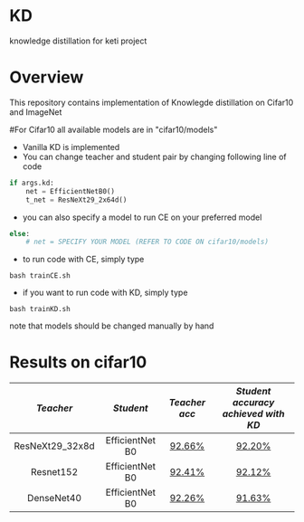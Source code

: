 # KD
knowledge distillation for keti project

# Overview
This repository contains implementation of Knowlegde distillation on Cifar10 and ImageNet

#For Cifar10
all available models are in "cifar10/models"
* Vanilla KD is implemented 
* You can change teacher and student pair by changing following line of code

```python
if args.kd:
    net = EfficientNetB0()
    t_net = ResNeXt29_2x64d()
```
* you can also specify a model to run CE on your preferred model

```python
else:
    # net = SPECIFY YOUR MODEL (REFER TO CODE ON cifar10/models)
```

* to run code with CE, simply type
```
bash trainCE.sh
```

* if you want to run code with KD, simply type
```
bash trainKD.sh
```

note that models should be changed manually by hand

# Results on cifar10
|    *Teacher*      |   *Student*           | *Teacher acc* |*Student accuracy achieved with KD*|
|:-----------------:|:---------------------:|:-------------:|:---------------------------------:|
| ResNeXt29_32x8d |   EfficientNet B0   |   [92.66%](https://gisto365-my.sharepoint.com/:u:/g/personal/ooodragon_gm_gist_ac_kr/ERZ7knGAZ2tJlTzdjiLFN24BBkCvHhfE3JjUxF9OX1Bpjg?e=f9xoBE)    |            [92.20%](https://gisto365-my.sharepoint.com/:u:/g/personal/ooodragon_gm_gist_ac_kr/EaUA6nEZzwpMgDB2wfyweqMBPGrap8mub9qF90gw6Jx8pw?e=FKR7Pn)              |
|    Resnet152    |   EfficientNet B0   |   [92.41%](https://gisto365-my.sharepoint.com/:u:/g/personal/ooodragon_gm_gist_ac_kr/EbF-961igiVEmNH8traaEW8B6shscvJ7Sik3L0AxF8YKzA?e=qyrgcN)    |            [92.12%](https://gisto365-my.sharepoint.com/:u:/g/personal/ooodragon_gm_gist_ac_kr/EU9PVa2PyHBBnfj4x8CoroQBRhTE3fcDWeBcQwNAk6N1OA?e=Knca0m)               |
|   DenseNet40    |   EfficientNet B0   |   [92.26%](https://gisto365-my.sharepoint.com/:u:/g/personal/ooodragon_gm_gist_ac_kr/Eacdmd9AOItNkXWOXPv8HkwBG-8uxrKaoeYJoX7m-8Vn0A?e=G9kQ59)    |            [91.63%](https://gisto365-my.sharepoint.com/:u:/g/personal/ooodragon_gm_gist_ac_kr/EfHrvWKX2KVPrG7WXL9UchEBbJlIfR3SMM7nWhTKdCGZiw?e=MVqkVy)               |


